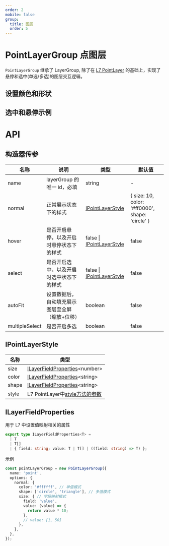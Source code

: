```yaml
---
order: 2
mobile: false
group:
  title: 图层
  order: 5
---
```


# PointLayerGroup 点图层

`PointLayerGroup` 继承了 LayerGroup, 除了在 [L7 PointLayer](https://l7.antv.vision/zh/docs/api/point_layer/pointlayer) 的基础上，实现了悬停和选中(单选/多选)的图层交互逻辑。

## 设置颜色和形状

<code src="./demo/point-layer/color/index" compact="true"></code>

## 选中和悬停示例

<code src="./demo/point-layer/hover/index" compact="true"></code>

# API

## 构造器传参

| 名称 | 说明 | 类型 | 默认值 |
| --- | --- | --- | --- |
| name | layerGroup 的唯一 id，必填 | string | - |
| normal | 正常展示状态下的样式 | [IPointLayerStyle](#IPointLayerStyle) | { size: 10, color: '#ff0000', shape: 'circle' } |
| hover | 是否开启悬停，以及开启时悬停状态下的样式 | false \| [IPointLayerStyle](#IPointLayerStyle) | false |
| select | 是否开启选中，以及开启时选中状态下的样式 | false \| [IPointLayerStyle](#IPointLayerStyle) | false |
| autoFit | 设置数据后，自动填充展示图层至全屏（缩放+位移） | boolean | false |
| multipleSelect | 是否开启多选 | boolean | false |

## IPointLayerStyle

| 名称  | 类型                                                            |
| ----- |---------------------------------------------------------------|
| size  | [ILayerFieldProperties](#ILayerFieldProperties)&lt;number&gt; |
| color | [ILayerFieldProperties](#ILayerFieldProperties)&lt;string&gt; |
| shape | [ILayerFieldProperties](#ILayerFieldProperties)&lt;string&gt; |
| style | L7 PointLayer中[style方法的参数](https://l7.antv.vision/zh/docs/api/point_layer/pointlayer#style)                                      |

## ILayerFieldProperties

用于 L7 中设置值映射相关的属性

```typescript
export type ILayerFieldProperties<T> =
  | T
  | T[]
  | { field: string; value: T | T[] | ((field: string) => T) };
```

示例

```typescript
const pointLayerGroup = new PointLayerGroup({
  name: 'point',
  options: {
    normal: {
      color: '#ffffff', // 单值模式
      shape: ['circle', 'triangle'], // 多值模式
      size: { // 字段映射模式
        field: 'value',
        value: (value) => {
          return value * 10;
        },
        // value: [1, 50]
      },
    },
  },
});
```

